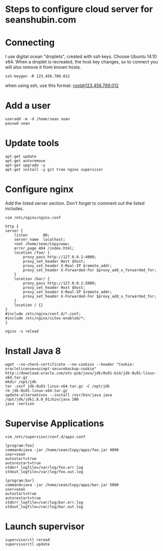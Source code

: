 Steps to configure cloud server for seanshubin.com
===

Connecting
===
I use digital ocean "droplets", created with ssh keys.
Choose Ubuntu 14.10 x64.
When a droplet is recreated, the host key changes, so to connect you will also remove it from known hosts.

    ssh-keygen -R 123.456.789.012

when using ssh, use this format: root@123.456.789.012

Add a user
===
    useradd -m -d /home/sean sean
    passwd sean

Update tools
===

    apt-get update
    apt-get autoremove
    apt-get upgrade -y
    apt-get install -y git tree nginx supervisor

Configure nginx
===
Add the listed server section.
Don't forget to comment out the listed includes.

    vim /etc/nginx/nginx.conf

    http {
    server {
        listen       80;
        server_name  localhost;
        root /home/sean/Copy/www;
        error_page 404 /index.html;
        location /foo/ {
            proxy_pass http://127.0.0.1:4000;
            proxy_set_header Host $host;
            proxy_set_header X-Real-IP $remote_addr;
            proxy_set_header X-Forwarded-For $proxy_add_x_forwarded_for;
        }
        location /bar/ {
            proxy_pass http://127.0.0.1:5000;
            proxy_set_header Host $host;
            proxy_set_header X-Real-IP $remote_addr;
            proxy_set_header X-Forwarded-For $proxy_add_x_forwarded_for;
        }
        location / {}
    }
    #include /etc/nginx/conf.d/*.conf;
    #include /etc/nginx/sites-enabled/*;
    }

    nginx -s reload

Install Java 8
===

    wget --no-check-certificate --no-cookies --header "Cookie: oraclelicense=accept-securebackup-cookie" http://download.oracle.com/otn-pub/java/jdk/8u91-b14/jdk-8u91-linux-x64.tar.gz
    mkdir /opt/jdk
    tar -zxvf jdk-8u91-linux-x64.tar.gz -C /opt/jdk
    rm jdk-8u91-linux-x64.tar.gz
    update-alternatives --install /usr/bin/java java /opt/jdk/jdk1.8.0_91/bin/java 100
    java -version

Supervise Applications
===

    vim /etc/supervisor/conf.d/apps.conf

    [program:foo]
    command=java -jar /home/sean/Copy/apps/foo.jar 4000
    user=sean
    autostart=true
    autorestart=true
    stderr_logfile=/var/log/foo.err.log
    stdout_logfile=/var/log/foo.out.log

    [program:bar]
    command=java -jar /home/sean/Copy/apps/bar.jar 5000
    user=sean
    autostart=true
    autorestart=true
    stderr_logfile=/var/log/bar.err.log
    stdout_logfile=/var/log/bar.out.log

Launch supervisor
===

    supervisorctl reread
    supervisorctl update
